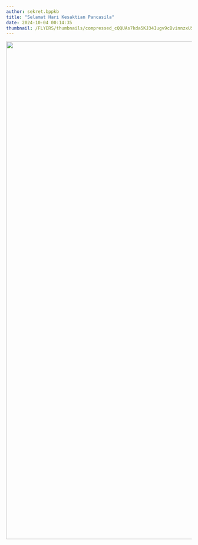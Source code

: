 ```yaml
---
author: sekret.bppkb
title: "Selamat Hari Kesaktian Pancasila"
date: 2024-10-04 00:14:35
thumbnail: /FLYERS/thumbnails/compressed_cQQUAs7kda5KJ34Iugv9cBvinnzxUSWW01suqAoD.png
---
```

<p><img src="/images/LzMr6LxmGJuh2Slc3Cbn.png" width="1081" height="1350" alt="" /></p>
